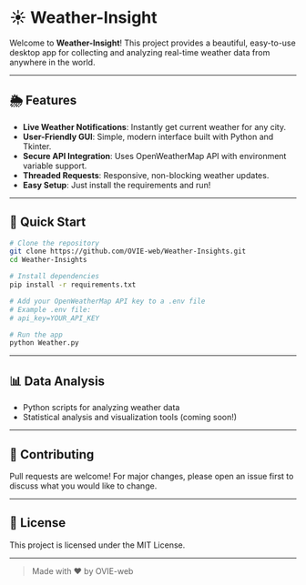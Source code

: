 # ☀️ Weather-Insight

Welcome to **Weather-Insight**! This project provides a beautiful, easy-to-use desktop app for collecting and analyzing real-time weather data from anywhere in the world.

---

## 🌦️ Features
- **Live Weather Notifications**: Instantly get current weather for any city.
- **User-Friendly GUI**: Simple, modern interface built with Python and Tkinter.
- **Secure API Integration**: Uses OpenWeatherMap API with environment variable support.
- **Threaded Requests**: Responsive, non-blocking weather updates.
- **Easy Setup**: Just install the requirements and run!

---

## 🚀 Quick Start

```bash
# Clone the repository
git clone https://github.com/OVIE-web/Weather-Insights.git
cd Weather-Insights

# Install dependencies
pip install -r requirements.txt

# Add your OpenWeatherMap API key to a .env file
# Example .env file:
# api_key=YOUR_API_KEY

# Run the app
python Weather.py
```

---

## 📊 Data Analysis
- Python scripts for analyzing weather data
- Statistical analysis and visualization tools (coming soon!)

---

## 🤝 Contributing
Pull requests are welcome! For major changes, please open an issue first to discuss what you would like to change.

---

## 📄 License
This project is licensed under the MIT License.

---

> Made with ❤️ by OVIE-web
